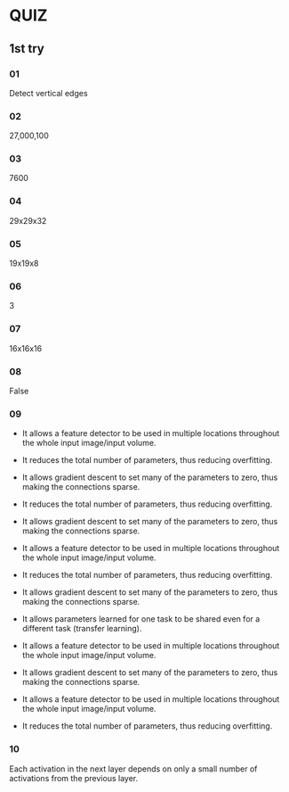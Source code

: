 # QUIZ

## 1st try

### 01
Detect vertical edges

### 02
27,000,100

### 03
7600

### 04
29x29x32

### 05
19x19x8

### 06
3

### 07
16x16x16

### 08
False

### 09
- It allows a feature detector to be used in multiple locations throughout the whole input image/input volume.
- It reduces the total number of parameters, thus reducing overfitting.
- It allows gradient descent to set many of the parameters to zero, thus making the connections sparse.

- It reduces the total number of parameters, thus reducing overfitting.
- It allows gradient descent to set many of the parameters to zero, thus making the connections sparse.

- It allows a feature detector to be used in multiple locations throughout the whole input image/input volume.
- It reduces the total number of parameters, thus reducing overfitting.
- It allows gradient descent to set many of the parameters to zero, thus making the connections sparse.
- It allows parameters learned for one task to be shared even for a different task (transfer learning).

- It allows a feature detector to be used in multiple locations throughout the whole input image/input volume.
- It allows gradient descent to set many of the parameters to zero, thus making the connections sparse.

- It allows a feature detector to be used in multiple locations throughout the whole input image/input volume.
- It reduces the total number of parameters, thus reducing overfitting.

### 10
Each activation in the next layer depends on only a small number of activations from the previous layer.

